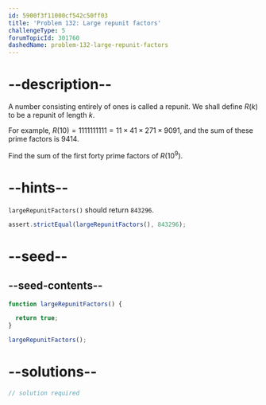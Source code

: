 ```yaml
---
id: 5900f3f11000cf542c50ff03
title: 'Problem 132: Large repunit factors'
challengeType: 5
forumTopicId: 301760
dashedName: problem-132-large-repunit-factors
---
```


# --description--

A number consisting entirely of ones is called a repunit. We shall define $R(k)$ to be a repunit of length $k$.

For example, $R(10) = 1111111111 = 11 × 41 × 271 × 9091$, and the sum of these prime factors is 9414.

Find the sum of the first forty prime factors of $R({10}^9)$.

# --hints--

`largeRepunitFactors()` should return `843296`.

```js
assert.strictEqual(largeRepunitFactors(), 843296);
```

# --seed--

## --seed-contents--

```js
function largeRepunitFactors() {

  return true;
}

largeRepunitFactors();
```

# --solutions--

```js
// solution required
```
